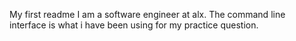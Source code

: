 My first readme
I am a software engineer at alx.
The command line interface is what i have been using for my practice question.
